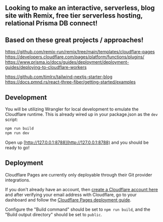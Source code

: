 ## Looking to make an interactive, serverless, blog site with Remix, free tier serverless hosting, relational Prisma DB connect!

## Based on these great projects / approaches!

https://github.com/remix-run/remix/tree/main/templates/cloudflare-pages
https://developers.cloudflare.com/pages/platform/functions/plugins/
https://www.prisma.io/docs/guides/deployment/deployment-guides/deploying-to-cloudflare-workers

https://github.com/timlrx/tailwind-nextjs-starter-blog
https://docs.pmnd.rs/react-three-fiber/getting-started/examples

## Development

You will be utilizing Wrangler for local development to emulate the Cloudflare runtime. This is already wired up in your package.json as the `dev` script:

```sh
npm run build
npm run dev
```

Open up [http://127.0.0.1:8788](http://127.0.0.1:8788) and you should be ready to go!

## Deployment

Cloudflare Pages are currently only deployable through their Git provider integrations.

If you don't already have an account, then [create a Cloudflare account here](https://dash.cloudflare.com/sign-up/pages) and after verifying your email address with Cloudflare, go to your dashboard and follow the [Cloudflare Pages deployment guide](https://developers.cloudflare.com/pages/framework-guides/deploy-anything).

Configure the "Build command" should be set to `npm run build`, and the "Build output directory" should be set to `public`.
